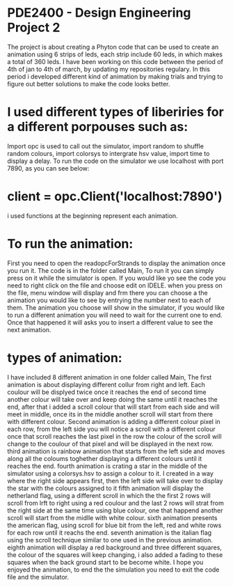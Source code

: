 # PDE2400 - Design Engineering Project 2
The project is about creating a Phyton code that can be used to create an animation using 6 strips of leds, each strip include 60 leds, in which makes a total of 360 leds.
I have been working on this code between the period of 4th of jan to 4th of march, by updating my repositories regulary. In this period i developed different kind of animation by making trials and trying to figure out better solutions to make the code looks better.
# I used different types of liberiries for a different porpouses such as:
Import opc is used to call out the simulator, import random to shuffle random colours, import colorsys to intergrate hsv value, import time to display a delay.
To run the code on the simulator we use localhost with port 7890, as you can see below:
# client = opc.Client('localhost:7890')
i used functions at the beginning represent each animation.
# To run the animation:
First you need to open the readopcForStrands to display the animation once you run it.
The code is in the folder called Main, To run it you can simply press on it while the simulator is open. If you would like yo see the code you need to right click on the file and choose edit on IDELE. 
when you press on the file, menu window will display and frm there you can choose a the animation you would like to see by entrying the number next to each of them.
The animation you choose will show in the simulator, if you would like to run a different animation you will need to wait for the current one to end. Once that happened it will asks you to insert a different value to see the next animation.
# types of animation:
I have included 8 different animation in one folder called Main, The first animation is about displaying different collur from right and left. Each coulour will be displyed twice once it reaches the end of second time another colour will take over and keep doing the same until it reaches the end, after that i added a scroll colour that will start from each side and will meet in middle, once its in the middle another scroll will start from there with different colour.
Second animation is adding a different colour pixel in each row, from the left side you will notice a scroll with a different colour once that scroll reaches the last pixel in the row the colour of the scroll will change to the coulour of that pixel and will be displayed in the next row.
third animation is rainbow animation that starts from the left side and moves along all the coloums toghether displaying a different colours until it reaches the end.
fourth animation is crating a star in the middle of the simulator using a colorsys.hsv to assign a colour to it. I created in a way where the right side appears first, then the left side will take over to display the star with the colours assigned to it 
fifth animation will display the netherland flag, using a different scroll in which the the first 2 rows will scroll from lrft to right using a red coulour and the last 2 rows will strat from the right side at the same time using blue colour, one that happend another scroll will start from the midlle with white colour.
sixth animation presents the american flag, using scroll for blue bit from the left, red and white rows for each row until it reachs the end.
seventh animation is the italian flag using the scroll technique similar to one used in the previous animation.
eighth animation will display a red background and three different squares, the colour of the squares will keep changing, i also added a fading to these squares when the back ground start to be become white.
I hope you enjoyed the animation, to end the the simulation you need to exit the code file and the simulator.



